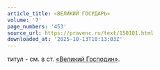 ```yaml
---
article_title: «ВЕЛИКИЙ ГОСУДАРЬ»
volume: '7'
page_numbers: '453'
source_url: https://pravenc.ru/text/150101.html
downloaded_at: '2025-10-13T10:13:03Z'
---
```


титул - см. в ст. [«Великий Господин»](<https://pravenc.ru/text/ Великий Господин .html>).
